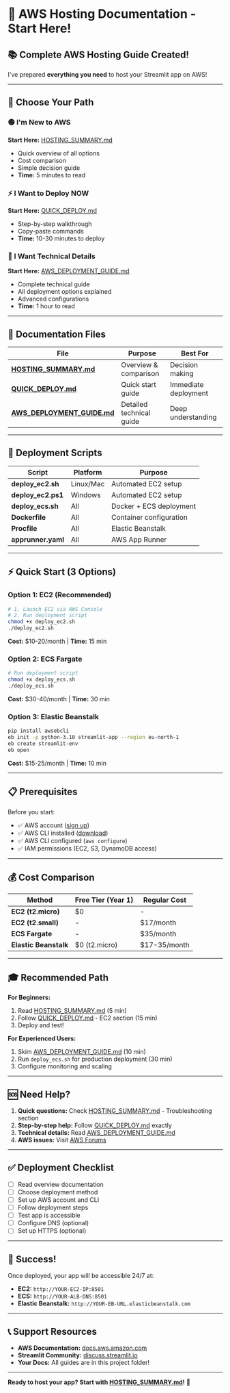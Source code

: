 # 🚀 AWS Hosting Documentation - Start Here!

## 📚 Complete AWS Hosting Guide Created!

I've prepared **everything you need** to host your Streamlit app on AWS!

---

## 🎯 Choose Your Path

### **🟢 I'm New to AWS**
**Start Here:** [HOSTING_SUMMARY.md](HOSTING_SUMMARY.md)
- Quick overview of all options
- Cost comparison
- Simple decision guide
- **Time:** 5 minutes to read

### **⚡ I Want to Deploy NOW**
**Start Here:** [QUICK_DEPLOY.md](QUICK_DEPLOY.md)
- Step-by-step walkthrough
- Copy-paste commands
- **Time:** 10-30 minutes to deploy

### **📖 I Want Technical Details**
**Start Here:** [AWS_DEPLOYMENT_GUIDE.md](AWS_DEPLOYMENT_GUIDE.md)
- Complete technical guide
- All deployment options explained
- Advanced configurations
- **Time:** 1 hour to read

---

## 📄 Documentation Files

| File | Purpose | Best For |
|------|---------|----------|
| **[HOSTING_SUMMARY.md](HOSTING_SUMMARY.md)** | Overview & comparison | Decision making |
| **[QUICK_DEPLOY.md](QUICK_DEPLOY.md)** | Quick start guide | Immediate deployment |
| **[AWS_DEPLOYMENT_GUIDE.md](AWS_DEPLOYMENT_GUIDE.md)** | Detailed technical guide | Deep understanding |

---

## 🔧 Deployment Scripts

| Script | Platform | Purpose |
|--------|----------|---------|
| **deploy_ec2.sh** | Linux/Mac | Automated EC2 setup |
| **deploy_ec2.ps1** | Windows | Automated EC2 setup |
| **deploy_ecs.sh** | All | Docker + ECS deployment |
| **Dockerfile** | All | Container configuration |
| **Procfile** | All | Elastic Beanstalk |
| **apprunner.yaml** | All | AWS App Runner |

---

## ⚡ Quick Start (3 Options)

### **Option 1: EC2 (Recommended)**
```bash
# 1. Launch EC2 via AWS Console
# 2. Run deployment script
chmod +x deploy_ec2.sh
./deploy_ec2.sh
```
**Cost:** $10-20/month | **Time:** 15 min

### **Option 2: ECS Fargate**
```bash
# Run deployment script
chmod +x deploy_ecs.sh
./deploy_ecs.sh
```
**Cost:** $30-40/month | **Time:** 30 min

### **Option 3: Elastic Beanstalk**
```bash
pip install awsebcli
eb init -p python-3.10 streamlit-app --region eu-north-1
eb create streamlit-env
eb open
```
**Cost:** $15-25/month | **Time:** 10 min

---

## 📋 Prerequisites

Before you start:
- ✅ AWS account ([sign up](https://aws.amazon.com))
- ✅ AWS CLI installed ([download](https://aws.amazon.com/cli/))
- ✅ AWS CLI configured (`aws configure`)
- ✅ IAM permissions (EC2, S3, DynamoDB access)

---

## 💰 Cost Comparison

| Method | Free Tier (Year 1) | Regular Cost |
|--------|-------------------|--------------|
| **EC2 (t2.micro)** | $0 | - |
| **EC2 (t2.small)** | - | $17/month |
| **ECS Fargate** | - | $35/month |
| **Elastic Beanstalk** | $0 (t2.micro) | $17-35/month |

---

## 🎓 Recommended Path

**For Beginners:**
1. Read [HOSTING_SUMMARY.md](HOSTING_SUMMARY.md) (5 min)
2. Follow [QUICK_DEPLOY.md](QUICK_DEPLOY.md) - EC2 section (15 min)
3. Deploy and test!

**For Experienced Users:**
1. Skim [AWS_DEPLOYMENT_GUIDE.md](AWS_DEPLOYMENT_GUIDE.md) (10 min)
2. Run `deploy_ecs.sh` for production deployment (30 min)
3. Configure monitoring and scaling

---

## 🆘 Need Help?

1. **Quick questions:** Check [HOSTING_SUMMARY.md](HOSTING_SUMMARY.md) - Troubleshooting section
2. **Step-by-step help:** Follow [QUICK_DEPLOY.md](QUICK_DEPLOY.md) exactly
3. **Technical details:** Read [AWS_DEPLOYMENT_GUIDE.md](AWS_DEPLOYMENT_GUIDE.md)
4. **AWS issues:** Visit [AWS Forums](https://forums.aws.amazon.com/)

---

## ✅ Deployment Checklist

- [ ] Read overview documentation
- [ ] Choose deployment method
- [ ] Set up AWS account and CLI
- [ ] Follow deployment steps
- [ ] Test app is accessible
- [ ] Configure DNS (optional)
- [ ] Set up HTTPS (optional)

---

## 🎉 Success!

Once deployed, your app will be accessible 24/7 at:
- **EC2:** `http://YOUR-EC2-IP:8501`
- **ECS:** `http://YOUR-ALB-DNS:8501`
- **Elastic Beanstalk:** `http://YOUR-EB-URL.elasticbeanstalk.com`

---

## 📞 Support Resources

- **AWS Documentation:** [docs.aws.amazon.com](https://docs.aws.amazon.com)
- **Streamlit Community:** [discuss.streamlit.io](https://discuss.streamlit.io)
- **Your Docs:** All guides are in this project folder!

---

**Ready to host your app? Start with [HOSTING_SUMMARY.md](HOSTING_SUMMARY.md)!** 🚀
